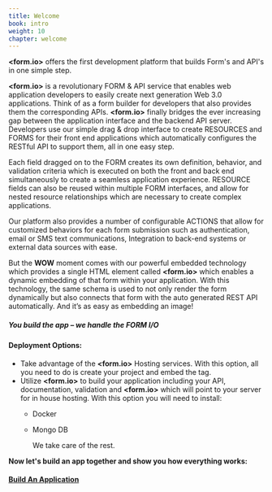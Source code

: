 ```yaml
---
title: Welcome
book: intro
weight: 10
chapter: welcome
---
```


**&lt;form.io&gt;** offers the first development platform that builds Form's and API's in one simple step.</p> **&lt;form.io&gt;** is a revolutionary FORM & API service that enables web application developers to easily create next generation Web 3.0 applications. Think of  as a form builder for developers that also provides them the corresponding APIs. **&lt;form.io&gt;**  finally bridges the ever increasing gap between the application interface and the backend API server.  Developers use our simple drag & drop interface to create RESOURCES  and FORMS for their front end applications which automatically configures the RESTful API to support them, all in one easy step.

Each field dragged on to the FORM creates its own definition, behavior, and validation criteria which is executed on both the front and back end simultaneously to create a seamless application experience. RESOURCE fields can also be reused within multiple FORM interfaces, and allow for nested resource relationships which are necessary to create complex applications.

Our platform also provides a number of configurable ACTIONS that allow for customized behaviors for each form submission such as authentication, email or SMS text communications, Integration to back-end systems or external data sources with ease.

But the **WOW** moment comes with our powerful embedded technology which provides a single HTML element called **&lt;form.io&gt;**  which enables a dynamic embedding of that form within your application.  With this technology, the same schema is used to not only render the form dynamically but also connects that form with the auto generated REST API automatically.  And it’s as easy as embedding an image!

##### You build the app – ***we handle the FORM I/O***

#### Deployment Options:
- Take advantage of the **&lt;form.io&gt;** Hosting services.  With this option, all you need to do is create your project and embed the tag.
- Utilize **&lt;form.io&gt;** to build your application including your API, documentation, validation and **&lt;form.io&gt;** which will point to your server for in house hosting.  With this option you will need to install:
  - Docker
  - Mongo DB

    We take care of the rest.


**Now let's build an app together and show you how everything works:**

#### [**Build An Application**](http://help.form.io/start)
